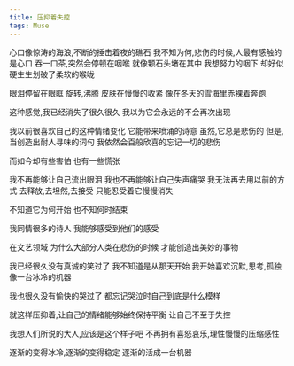 ```yaml
---
title: 压抑着失控
tags: Muse
---
```


心口像惊涛的海浪,不断的捶击着夜的礁石
我不知为何,悲伤的时候,人最有感触的是心口
吞一口茶,突然会停顿在咽喉
就像颗石头堵在其中
我想努力的咽下
却好似硬生生划破了柔软的喉咙

眼泪停留在眼眶
旋转,沸腾
皮肤在慢慢的收紧
像在冬天的雪海里赤裸着奔跑

这种感觉,我已经消失了很久很久
我以为它会永远的不会再次出现

我以前很喜欢自己的这种情绪变化
它能带来喷涌的诗意
虽然,它总是悲伤的
但是,当创造出耐人寻味的词句
我依然会百般欣喜的忘记一切的悲伤

而如今却有些害怕
也有一些慌张

我不再能够让自己流出眼泪
我也不再能够让自己失声痛哭
我无法再去用以前的方式
去释放,去坦然,去接受
只能忍受着它慢慢消失

不知道它为何开始
也不知何时结束

我同情很多的诗人
我能够感受到他们的感受

在文艺领域
为什么大部分人类在悲伤的时候
才能创造出美妙的事物

我已经很久没有真诚的笑过了
我不知道是从那天开始
我开始喜欢沉默,思考,孤独
像一台冰冷的机器

我也很久没有愉快的哭过了
都忘记哭泣时自己到底是什么模样

就这样压抑着,让自己的情绪能够始终保持平衡
让自己不至于失控

我想人们所说的大人,应该是这个样子吧
不再拥有喜怒哀乐,理性慢慢的压缩感性

逐渐的变得冰冷,逐渐的变得稳定
逐渐的活成一台机器
